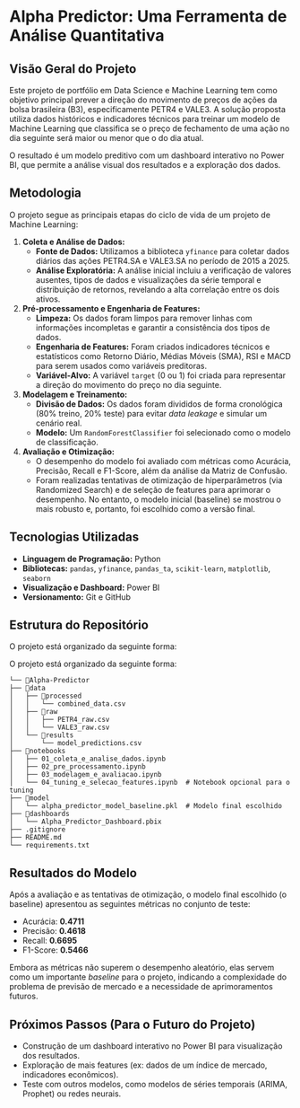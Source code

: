 # Alpha Predictor: Uma Ferramenta de Análise Quantitativa

## Visão Geral do Projeto

Este projeto de portfólio em Data Science e Machine Learning tem como objetivo principal prever a direção do movimento de preços de ações da bolsa brasileira (B3), especificamente PETR4 e VALE3. A solução proposta utiliza dados históricos e indicadores técnicos para treinar um modelo de Machine Learning que classifica se o preço de fechamento de uma ação no dia seguinte será maior ou menor que o do dia atual.

O resultado é um modelo preditivo com um dashboard interativo no Power BI, que permite a análise visual dos resultados e a exploração dos dados.

## Metodologia

O projeto segue as principais etapas do ciclo de vida de um projeto de Machine Learning:

1.  **Coleta e Análise de Dados:**
    * **Fonte de Dados:** Utilizamos a biblioteca `yfinance` para coletar dados diários das ações PETR4.SA e VALE3.SA no período de 2015 a 2025.
    * **Análise Exploratória:** A análise inicial incluiu a verificação de valores ausentes, tipos de dados e visualizações da série temporal e distribuição de retornos, revelando a alta correlação entre os dois ativos.
2.  **Pré-processamento e Engenharia de Features:**
    * **Limpeza:** Os dados foram limpos para remover linhas com informações incompletas e garantir a consistência dos tipos de dados.
    * **Engenharia de Features:** Foram criados indicadores técnicos e estatísticos como Retorno Diário, Médias Móveis (SMA), RSI e MACD para serem usados como variáveis preditoras.
    * **Variável-Alvo:** A variável `target` (0 ou 1) foi criada para representar a direção do movimento do preço no dia seguinte.
3.  **Modelagem e Treinamento:**
    * **Divisão de Dados:** Os dados foram divididos de forma cronológica (80% treino, 20% teste) para evitar *data leakage* e simular um cenário real.
    * **Modelo:** Um `RandomForestClassifier` foi selecionado como o modelo de classificação.
4.  **Avaliação e Otimização:**
    * O desempenho do modelo foi avaliado com métricas como Acurácia, Precisão, Recall e F1-Score, além da análise da Matriz de Confusão.
    * Foram realizadas tentativas de otimização de hiperparâmetros (via Randomized Search) e de seleção de features para aprimorar o desempenho. No entanto, o modelo inicial (baseline) se mostrou o mais robusto e, portanto, foi escolhido como a versão final.

## Tecnologias Utilizadas

* **Linguagem de Programação:** Python
* **Bibliotecas:** `pandas`, `yfinance`, `pandas_ta`, `scikit-learn`, `matplotlib`, `seaborn`
* **Visualização e Dashboard:** Power BI
* **Versionamento:** Git e GitHub

## Estrutura do Repositório

O projeto está organizado da seguinte forma:

O projeto está organizado da seguinte forma:

```
└── 📁Alpha-Predictor
├── 📁data
│   ├── 📁processed
│   │   └── combined_data.csv
│   ├── 📁raw
│   │   ├── PETR4_raw.csv
│   │   └── VALE3_raw.csv
│   └── 📁results
│       └── model_predictions.csv
├── 📁notebooks
│   ├── 01_coleta_e_analise_dados.ipynb
│   ├── 02_pre_processamento.ipynb
│   ├── 03_modelagem_e_avaliacao.ipynb
│   └── 04_tuning_e_selecao_features.ipynb  # Notebook opcional para o tuning
├── 📁model
│   └── alpha_predictor_model_baseline.pkl  # Modelo final escolhido
├── 📁dashboards
│   └── Alpha_Predictor_Dashboard.pbix
├── .gitignore
├── README.md
└── requirements.txt
```

## Resultados do Modelo

Após a avaliação e as tentativas de otimização, o modelo final escolhido (o baseline) apresentou as seguintes métricas no conjunto de teste:

* Acurácia: **0.4711**
* Precisão: **0.4618**
* Recall: **0.6695**
* F1-Score: **0.5466**

Embora as métricas não superem o desempenho aleatório, elas servem como um importante *baseline* para o projeto, indicando a complexidade do problema de previsão de mercado e a necessidade de aprimoramentos futuros.

## Próximos Passos (Para o Futuro do Projeto)

* Construção de um dashboard interativo no Power BI para visualização dos resultados.
* Exploração de mais features (ex: dados de um índice de mercado, indicadores econômicos).
* Teste com outros modelos, como modelos de séries temporais (ARIMA, Prophet) ou redes neurais.